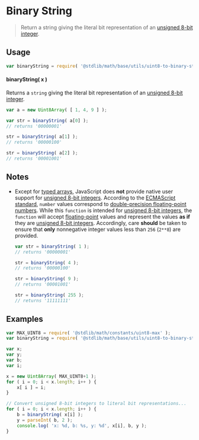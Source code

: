 Binary String
===
> Return a string giving the literal bit representation of an [unsigned 8-bit integer][integer].


<!-- <usage> -->
## Usage

``` javascript
var binaryString = require( '@stdlib/math/base/utils/uint8-to-binary-string' );
```

#### binaryString( x )

Returns a `string` giving the literal bit representation of an [unsigned 8-bit integer][integer].

``` javascript
var a = new Uint8Array( [ 1, 4, 9 ] );

var str = binaryString( a[0] );
// returns '00000001'

str = binaryString( a[1] );
// returns '00000100'

str = binaryString( a[2] );
// returns '00001001'
```
<!-- </usage> -->

<!-- <notes> -->
## Notes

* 	Except for [typed arrays][typed-arrays], JavaScript does __not__ provide native user support for [unsigned 8-bit integers][integer]. According to the [ECMAScript standard][ecma-262], `number` values correspond to [double-precision floating-point numbers][ieee754]. While this `function` is intended for [unsigned 8-bit integers][integer], the `function` will accept [floating-point][ieee754] values and represent the values __as if__ they are [unsigned 8-bit integers][integer]. Accordingly, care __should__ be taken to ensure that __only__ nonnegative integer values less than `256` (`2**8`) are provided.

	``` javascript
	var str = binaryString( 1 );
	// returns '00000001'

	str = binaryString( 4 );
	// returns '00000100'

	str = binaryString( 9 );
	// returns '00001001'

	str = binaryString( 255 );
	// returns '11111111'
	```
<!-- </notes> -->

<!-- <examples> -->
## Examples

``` javascript
var MAX_UINT8 = require( '@stdlib/math/constants/uint8-max' );
var binaryString = require( '@stdlib/math/base/utils/uint8-to-binary-string' );

var x;
var y;
var b;
var i;

x = new Uint8Array( MAX_UINT8+1 );
for ( i = 0; i < x.length; i++ ) {
	x[ i ] = i;
}

// Convert unsigned 8-bit integers to literal bit representations...
for ( i = 0; i < x.length; i++ ) {
	b = binaryString( x[i] );
	y = parseInt( b, 2 );
	console.log( 'x: %d, b: %s, y: %d', x[i], b, y );
}
```
<!-- </examples> -->

<!-- <links> -->
[integer]: https://en.wikipedia.org/wiki/Integer_(computer_science)
[typed-arrays]: https://developer.mozilla.org/en-US/docs/Web/JavaScript/Typed_arrays
[ecma-262]: http://www.ecma-international.org/ecma-262/5.1/#sec-4.3.19
[ieee754]: https://en.wikipedia.org/wiki/IEEE_754-1985
<!-- </links> -->
